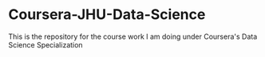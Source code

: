 # Coursera-JHU-Data-Science
This is the repository for the course work I am doing under Coursera's Data Science Specialization
